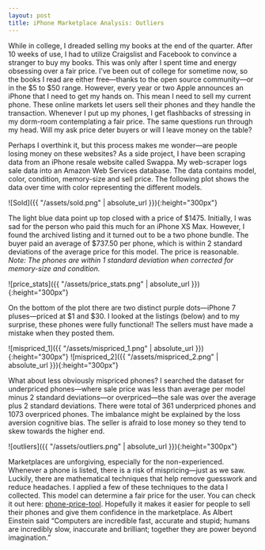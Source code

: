 ```yaml
---
layout: post
title: iPhone Marketplace Analysis: Outliers
---
```



While in college, I dreaded selling my books at the end of the quarter. After 10 weeks of use, I had to utilize Craigslist and Facebook to convince a stranger to buy my books. This was only after I spent time and energy obsessing over a fair price.  I’ve been out of college for sometime now, so the books I read are either free—thanks to the open source community—or in the $5 to $50 range. However, every year or two Apple announces an iPhone that I need to get my hands on. This mean I need to sell my current phone. These online markets let users sell their phones and they handle the transaction. Whenever I put up my phones, I get flashbacks of stressing in my dorm-room contemplating a fair price. The same questions run through my head. Will my ask price deter buyers or will I leave money on the table?


Perhaps I overthink it, but this process makes me wonder—are people losing money on these websites? As a side project, I have been scraping data from an iPhone resale website called Swappa. My web-scraper logs sale data into an Amazon Web Services database. The data contains model, color, condition, memory-size and sell price. The following plot shows the data over time with color representing the different models.


![Sold]({{ "/assets/sold.png" | absolute_url }}){:height="300px"}


The light blue data point up top closed with a price of $1475. Initially, I was sad for the person who paid this much for an iPhone XS Max. However, I found the archived listing and it turned out to be a two phone bundle. The buyer paid an average of $737.50 per phone, which is within 2 standard deviations of the average price for this model. The price is reasonable.  *Note: The phones are within 1 standard deviation when corrected for memory-size and condition.*


![price_stats]({{ "/assets/price_stats.png" | absolute_url }}){:height="300px"}


On the bottom of the plot there are two distinct purple dots—iPhone 7 pluses—priced at $1 and $30. I looked at the listings (below) and to my surprise, these phones were fully functional! The sellers must have made a mistake when they posted them.


![mispriced_1]({{ "/assets/mispriced_1.png" | absolute_url }}){:height="300px"}
![mispriced_2]({{ "/assets/mispriced_2.png" | absolute_url }}){:height="300px"}


What about less obviously mispriced phones? I searched the dataset for underpriced phones—where sale price was less than average per model minus 2 standard deviations—or overpriced—the sale was over the average plus 2 standard deviations. There were total of 361 underpriced phones and 1073 overpriced phones. The imbalance might be explained by the loss aversion cognitive bias. The seller is afraid to lose money so they tend to skew towards the higher end.


![outliers]({{ "/assets/outliers.png" | absolute_url }}){:height="300px"}


Marketplaces are unforgiving, especially for the non-experienced. Whenever a phone is listed, there is a risk of mispricing—just as we saw. Luckily, there are mathematical techniques that help remove guesswork and reduce headaches. I applied a few of these techniques to the data I collected. This model can determine a fair price for the user. You can check it out here: [phone-price-tool](phone-price-tool.herokuapp.com). Hopefully it makes it easier for people to sell their phones and give them confidence in the marketplace. As Albert Einstein said “Computers are incredible fast, accurate and stupid; humans are incredibly slow, inaccurate and brilliant; together they are power beyond imagination.”
